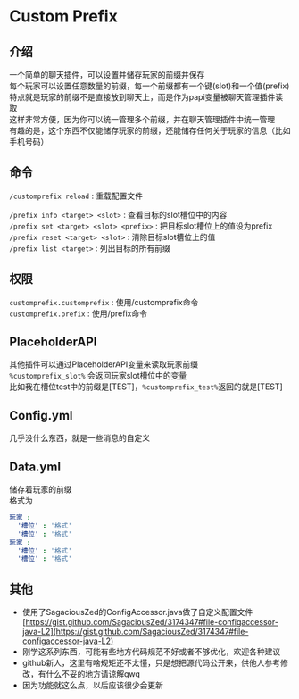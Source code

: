 # Custom Prefix
## 介绍
一个简单的聊天插件，可以设置并储存玩家的前缀并保存<br>
每个玩家可以设置任意数量的前缀，每一个前缀都有一个键(slot)和一个值(prefix)<br>
特点就是玩家的前缀不是直接放到聊天上，而是作为papi变量被聊天管理插件读取<br>
这样非常方便，因为你可以统一管理多个前缀，并在聊天管理插件中统一管理<br>
有趣的是，这个东西不仅能储存玩家的前缀，还能储存任何关于玩家的信息（比如手机号码）<br>

## 命令
`/customprefix reload` : 重载配置文件

`/prefix info <target> <slot>` : 查看目标的slot槽位中的内容<br>
`/prefix set <target> <slot> <prefix>` : 把目标slot槽位上的值设为prefix<br>
`/prefix reset <target> <slot>` : 清除目标slot槽位上的值<br>
`/prefix list <target>` : 列出目标的所有前缀<br>

## 权限
`customprefix.customprefix` : 使用/customprefix命令<br>
`customprefix.prefix` : 使用/prefix命令

## PlaceholderAPI
其他插件可以通过PlaceholderAPI变量来读取玩家前缀<br>
`%customprefix_slot%` 会返回玩家slot槽位中的变量<br>
比如我在槽位test中的前缀是[TEST]，`%customprefix_test%`返回的就是[TEST]<br>

## Config.yml
几乎没什么东西，就是一些消息的自定义<br>

## Data.yml
储存着玩家的前缀<br>
格式为<br>
```yaml
玩家 :
  '槽位' : '格式'
  '槽位' : '格式'
玩家 :
  '槽位' : '格式'
  '槽位' : '格式'
```
## 其他
- 使用了SagaciousZed的ConfigAccessor.java做了自定义配置文件<br>
  [https://gist.github.com/SagaciousZed/3174347#file-configaccessor-java-L2](https://gist.github.com/SagaciousZed/3174347#file-configaccessor-java-L2)
- 刚学这系列东西，可能有些地方代码规范不好或者不够优化，欢迎各种建议
- github新人，这里有啥规矩还不太懂，只是想把源代码公开来，供他人参考修改，有什么不妥的地方请谅解qwq
- 因为功能就这么点，以后应该很少会更新
